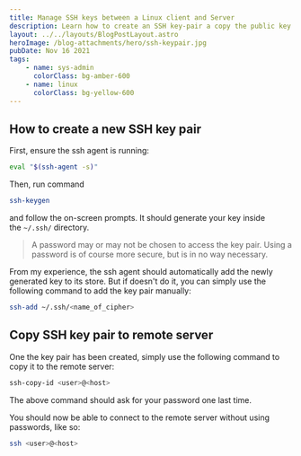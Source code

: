 ```yaml
---
title: Manage SSH keys between a Linux client and Server
description: Learn how to create an SSH key-pair a copy the public key onto a remote server for passwordless access
layout: ../../layouts/BlogPostLayout.astro
heroImage: /blog-attachments/hero/ssh-keypair.jpg
pubDate: Nov 16 2021
tags:
    - name: sys-admin
      colorClass: bg-amber-600
    - name: linux
      colorClass: bg-yellow-600
---
```


## How to create a new SSH key pair

First, ensure the ssh agent is running:

```sh
eval "$(ssh-agent -s)"
```

Then, run command

```sh
ssh-keygen
```

and follow the on-screen prompts. It should generate your key inside the `~/.ssh/` directory.

> A password may or may not be chosen to access the key pair. Using a password is of course more secure, but is in no way necessary.

From my experience, the ssh agent should automatically add the newly generated key to its store. But if doesn't do it, you can simply use the following command to add the key pair manually:

```sh
ssh-add ~/.ssh/<name_of_cipher>
```

## Copy SSH key pair to remote server

One the key pair has been created, simply use the following command to copy it to the remote server:

```sh
ssh-copy-id <user>@<host>
```

The above command should ask for your password one last time.

You should now be able to connect to the remote server without using passwords, like so:

```sh
ssh <user>@<host>
```
